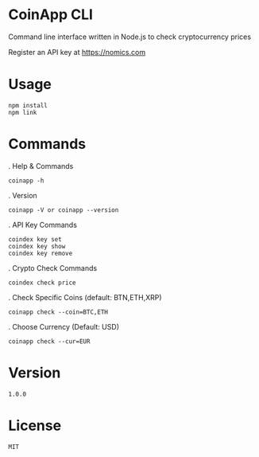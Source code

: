 # CoinApp CLI

 Command line interface written in Node.js to check cryptocurrency prices

 Register an API key at https://nomics.com

# Usage

    npm install
    npm link

# Commands

. Help & Commands

    coinapp -h

. Version

    coinapp -V or coinapp --version

. API Key Commands

    coindex key set
    coindex key show
    coindex key remove

. Crypto Check Commands

    coindex check price

. Check Specific Coins (default: BTN,ETH,XRP)

    coinapp check --coin=BTC,ETH

. Choose Currency (Default: USD)

    coinapp check --cur=EUR

# Version

    1.0.0

# License

    MIT
